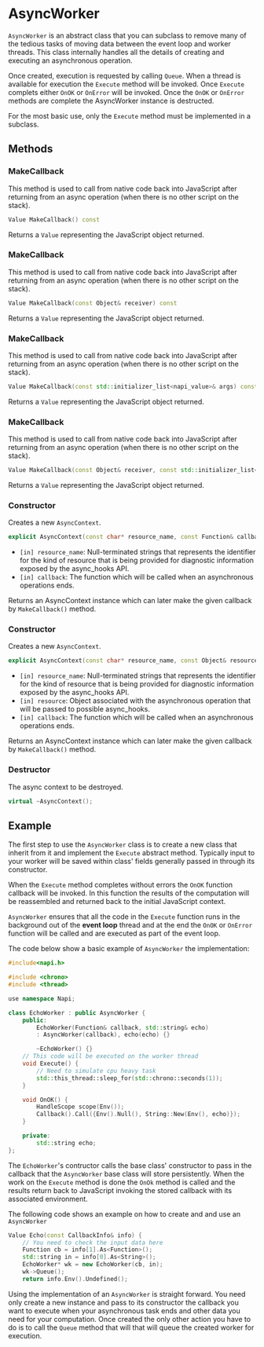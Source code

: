 # AsyncWorker

`AsyncWorker` is an abstract class that you can subclass to remove many of the
tedious tasks of moving data between the event loop and worker threads. This
class internally handles all the details of creating and executing an asynchronous
operation.

Once created, execution is requested by calling `Queue`. When a thread is
available for execution the `Execute` method will be invoked.  Once `Execute`
complets either `OnOK` or `OnError` will be invoked.  Once the `OnOK` or 
`OnError` methods are complete the AsyncWorker instance is destructed.

For the most basic use, only the `Execute` method must be implemented in a
subclass.

## Methods

### MakeCallback

This method is used to call from native code back into JavaScript after
returning from an async operation (when there is no other script on the stack).

```cpp
Value MakeCallback() const
```

Returns a `Value` representing the JavaScript object returned.

### MakeCallback

This method is used to call from native code back into JavaScript after
returning from an async operation (when there is no other script on the stack).

```cpp
Value MakeCallback(const Object& receiver) const
```

Returns a `Value` representing the JavaScript object returned.

### MakeCallback

This method is used to call from native code back into JavaScript after
returning from an async operation (when there is no other script on the stack).

```cpp
Value MakeCallback(const std::initializer_list<napi_value>& args) const
```

Returns a `Value` representing the JavaScript object returned.

### MakeCallback

This method is used to call from native code back into JavaScript after
returning from an async operation (when there is no other script on the stack).

```cpp
Value MakeCallback(const Object& receiver, const std::initializer_list<napi_value>& args) const
```

Returns a `Value` representing the JavaScript object returned.

### Constructor

Creates a new `AsyncContext`.

```cpp
explicit AsyncContext(const char* resource_name, const Function& callback);
```

- `[in] resource_name`: Null-terminated strings that represents the
identifier for the kind of resource that is being provided for diagnostic
information exposed by the async_hooks API.
- `[in] callback`: The function which will be called when an asynchronous
operations ends.

Returns an AsyncContext instance which can later make the given callback by
`MakeCallback()` method.

### Constructor

Creates a new `AsyncContext`.

```cpp
explicit AsyncContext(const char* resource_name, const Object& resource, const Function& callback);
```

- `[in] resource_name`: Null-terminated strings that represents the
identifier for the kind of resource that is being provided for diagnostic
information exposed by the async_hooks API.
- `[in] resource`: Object associated with the asynchronous operation that
will be passed to possible async_hooks.
- `[in] callback`: The function which will be called when an asynchronous
operations ends.

Returns an AsyncContext instance which can later make the given callback by
`MakeCallback()` method.

### Destructor

The async context to be destroyed.

```cpp
virtual ~AsyncContext();
```

## Example

The first step to use the `AsyncWorker` class is to create a new class that inherit
from it and implement the `Execute` abstract method. Typically input to your
worker will be saved within class' fields generally passed in through its
constructor.

When the `Execute` method completes without errors the `OnOK` function callback
will be invoked. In this function the results of the computation will be
reassembled and returned back to the initial JavaScript context.

`AsyncWorker` ensures that all the code in the `Execute` function runs in the
background out of the **event loop** thread and at the end the `OnOK` or `OnError`
function will be called and are executed as part of the event loop.

The code below show a basic example of `AsyncWorker` the implementation:

```cpp
#include<napi.h>

#include <chrono>
#include <thread>

use namespace Napi;

class EchoWorker : public AsyncWorker {
    public:
        EchoWorker(Function& callback, std::string& echo)
        : AsyncWorker(callback), echo(echo) {}

        ~EchoWorker() {}
    // This code will be executed on the worker thread
    void Execute() {
        // Need to simulate cpu heavy task
        std::this_thread::sleep_for(std::chrono::seconds(1));
    }

    void OnOK() {
        HandleScope scope(Env());
        Callback().Call({Env().Null(), String::New(Env(), echo)});
    }

    private:
        std::string echo;
};
```

The `EchoWorker`'s contructor calls the base class' constructor to pass in the
callback that the `AsyncWorker` base class will store persistently. When the work
on the `Execute` method is done the `OnOk` method is called and the results return
back to JavaScript invoking the stored callback with its associated environment.

The following code shows an example on how to create and and use an `AsyncWorker`

```cpp
Value Echo(const CallbackInfo& info) {
    // You need to check the input data here
    Function cb = info[1].As<Function>();
    std::string in = info[0].As<String>();
    EchoWorker* wk = new EchoWorker(cb, in);
    wk->Queue();
    return info.Env().Undefined();
```

Using the implementation of an `AsyncWorker` is straight forward. You need only create
a new instance and pass to its constructor the callback you want to execute when
your asynchronous task ends and other data you need for your computation. Once created the
only other action you have to do is to call the `Queue` method that will that will
queue the created worker for execution.
